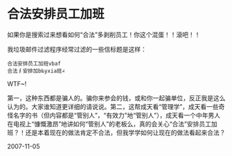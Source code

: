# 合法安排员工加班

如果你是搜索过来想看如何“合法”多剥削员工！你这个混蛋！！滾吧！！

我垃圾邮件过滤程序经常过滤的一些信标题是这样：


	合法安排员工加班vbaf 
	合法∮安排加b‰yxia班∠  	

WTF~!

第一，这种东西都是骗人的。骗你来参会的钱，或和你一起骗单位，反正我是这么认为的。大家谁知道更详细的请说说。第二，这帮成天看“管理学”，成天看一些奇怪名字的书（但内容都是“管别人”，“有效力”地“管别人”），成天看一个中年男人在电视上“慷慨激昂”地讲如何“管别人”的老板么，真的会关心“合法”安排员工加班？！还是本着现在的做法肯定不合法，但我学学如何让现在的做法看起来合法？

2007-11-05